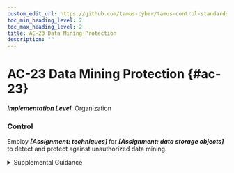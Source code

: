 ```yaml
---
custom_edit_url: https://github.com/tamus-cyber/tamus-control-standards/tree/main/content/tamus.edu/TAMUS_profile.xml
toc_min_heading_level: 2
toc_max_heading_level: 2
title: AC-23 Data Mining Protection
description: ""
---
```


# AC-23 Data Mining Protection {#ac-23}

_**Implementation Level**_: Organization

### Control

Employ <strong> <em>[Assignment: techniques]</em> </strong> for <strong> <em>[Assignment: data storage objects]</em> </strong> to detect and protect against unauthorized data mining.

<details>
  <summary>Supplemental Guidance</summary>

Data mining is an analytical process that attempts to find correlations or patterns in large data sets for the purpose of data or knowledge discovery. Data storage objects include database records and database fields. Sensitive information can be extracted from data mining operations. When information is personally identifiable information, it may lead to unanticipated revelations about individuals and give rise to privacy risks. Prior to performing data mining activities, organizations determine whether such activities are authorized. Organizations may be subject to applicable laws, executive orders, directives, regulations, or policies that address data mining requirements. Organizational personnel consult with the senior agency official for privacy and legal counsel regarding such requirements.

</details>


